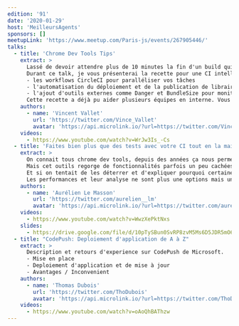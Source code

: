 ```yaml
---
edition: '91'
date: '2020-01-29'
host: 'MeilleursAgents'
sponsors: []
meetupLink: 'https://www.meetup.com/Paris-js/events/267905446/'
talks:
  - title: 'Chrome Dev Tools Tips'
    extract: >
      Lassé de devoir attendre plus de 10 minutes la fin d'un build qui ne faisait que tester ma codebase, j'ai décidé d'améliorer la CI de mon projet Web. J'ai divisé le temps de CI par 2, et en bonus j'ai automatisé des tâches fastidieuses et répétitives pour mon équipe sans rallonger le build.
      Durant ce talk, je vous présenterai la recette pour une CI intelligente et efficace :
      - les workflows CircleCI pour paralléliser vos tâches
      - l'automatisation du déploiement et de la publication de librairies
      - l'ajout d'outils externes comme Danger et BundleSize pour monitorer la santé de votre codebase
      Cette recette a déjà pu aider plusieurs équipes en interne. Vous pourrez l'appliquer à votre projet, et vos collègues seront ravis des changements que vous pourrez apporter à votre CI!
    authors:
      - name: 'Vincent Vallet'
        url: 'https://twitter.com/Vince_Vallet'
        avatar: 'https://api.microlink.io/?url=https://twitter.com/Vince_Vallet&embed=image.url'
    videos:
      - https://www.youtube.com/watch?v=WrJw3Is_-Cs
  - title: 'Faites bien plus que des tests avec votre CI tout en la maintenant sous les 5 minutes'
    extract: >
      On connait tous chrome dev tools, depuis des années ça nous permet d'inspecter le DOM et de mesurer les temps de réponses.
      Mais cet outils regorge de fonctionnalités parfois un peu cachées.
      Et si on tentait de les déterrer et d'expliquer pourquoi certaines sont juste incroyables.
      Les performances et leur analyse ne sont plus une options mais une nécessité.
    authors:
      - name: 'Aurélien Le Masson'
        url: 'https://twitter.com/aurelien__lm'
        avatar: 'https://api.microlink.io/?url=https://twitter.com/aurelien__lm&embed=image.url'
    videos:
      - https://www.youtube.com/watch?v=WwzXePktNxs
    slides:
      - https://drive.google.com/file/d/10pTySBun0SvRP8zvM5Ms6D5JDR5mO6CY/view?usp=sharing
  - title: "CodePush: Deploiement d'application de A à Z"
    extract: >
      Description et retours d'experience sur CodePush de Microsoft.
      - Mise en place
      - Deploiement d'application et de mise à jour
      - Avantages / Inconvenient
    authors:
      - name: 'Thomas Dubois'
        url: 'https://twitter.com/ThoDubois'
        avatar: 'https://api.microlink.io/?url=https://twitter.com/ThoDubois&embed=image.url'
    videos:
      - https://www.youtube.com/watch?v=oAoQhBAThzw
---
```

